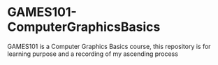 # GAMES101-ComputerGraphicsBasics
GAMES101 is a Computer Graphics Basics course, this repository is for learning purpose and a recording of my ascending process
